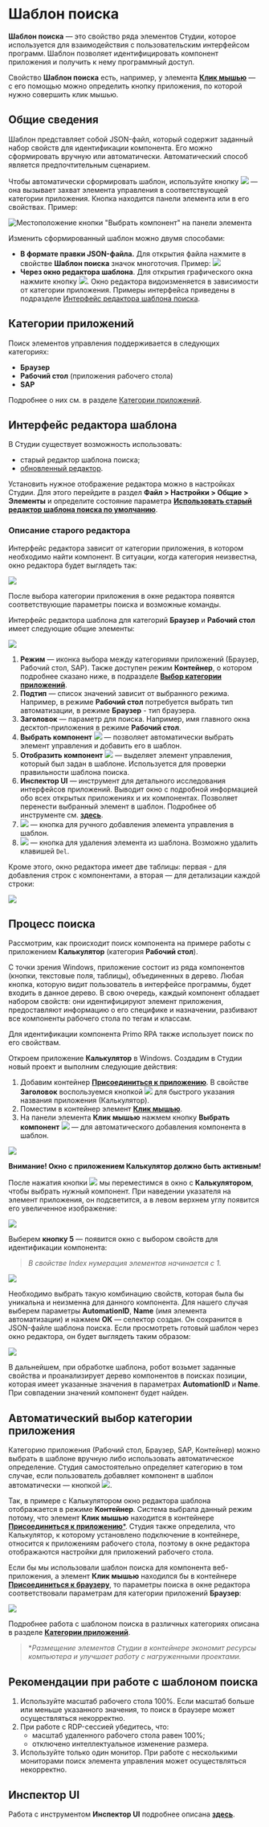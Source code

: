 # Шаблон поиска

**Шаблон поиска** — это свойство ряда элементов Студии, которое используется для взаимодействия с пользовательским интерфейсом программ. Шаблон позволяет идентифицировать компонент приложения и получить к нему программный доступ.

Свойство **Шаблон поиска** есть, например, у элемента [**Клик мышью**](https://docs.primo-rpa.ru/primo-rpa/g\_elements/osnovnye-elementy/els\_uiinteraction/el\_click) — с его помощью можно определить кнопку приложения, по которой нужно совершить клик мышью.


## Общие сведения

Шаблон представляет собой JSON-файл, который содержит заданный набор свойств для идентификации компонента. Его можно сформировать вручную или автоматически. Автоматический способ является предпочтительным сценарием. 

Чтобы автоматически сформировать шаблон, используйте кнопку ![](<../../../.gitbook/assets/image (553).png>) — она вызывает захват элемента управления в соответствующей категории приложения. Кнопка находится панели элемента или в его свойствах. Пример:

![Местоположение кнопки "Выбрать компонент" на панели элемента](<../../../.gitbook/assets/Клик мышью. Волшебная палочка.png>)

Изменить сформированный шаблон можно двумя способами:

* **В формате правки JSON-файла.** Для открытия файла нажмите в свойстве **Шаблон поиска** значок многоточия. Пример: ![](<../../../.gitbook/assets/Шаблон поиска. Многоточие (2).png>)
* **Через окно редактора шаблона**. Для открытия графического окна нажмите кнопку ![](<../../../.gitbook/assets/image (516) (1) (2) (1) (1) (1) (4).png>). Окно редактора видоизменяется в зависимости от категории приложения. Примеры интерфейса приведены в подразделе [Интерфейс редактора шаблона поиска](https://docs.primo-rpa.ru/primo-rpa/primo-rpa-studio/process/searchpatterns#interfeis-redaktora-shablona).

## Категории приложений

Поиск элементов управления поддерживается в следующих категориях:

* **Браузер**
* **Рабочий стол** (приложения рабочего стола)
* **SAP**

Подробнее о них см. в разделе [Категории приложений](https://docs.primo-rpa.ru/primo-rpa/primo-studio/process/searchpatterns/apps-categories).


## Интерфейс редактора шаблона

В Студии существует возможность использовать:
* старый редактор шаблона поиска;
* [обновленный редактор](https://docs.primo-rpa.ru/primo-rpa/primo-rpa-studio/process/searchpatterns/new-pattern-editor).

Установить нужное отображение редактора можно в настройках Студии. Для этого перейдите в раздел **Файл > Настройки > Общие > Элементы** и определите состояние параметра [**Использовать старый редактор шаблона поиска по умолчанию**](https://docs.primo-rpa.ru/primo-rpa/primo-rpa-studio/settings#elementy).

### Описание старого редактора
Интерфейс редактора зависит от категории приложения, в котором необходимо найти компонент. В ситуации, когда категория неизвестна, окно редактора будет выглядеть так:

![](<../../../.gitbook/assets/Шаблон поиска. Неизвестно.png>)

После выбора категории приложения в окне редактора появятся соответствующие параметры поиска и возможные команды.

Интерфейс редактора шаблона для категорий **Браузер** и **Рабочий стол** имеет следующие общие элементы:

![](<../../../.gitbook/assets/Шаблон поиска. Интерфейс, общее.png>)

1. **Режим** — иконка выбора между категориями приложений (Браузер, Рабочий стол, SAP). Также доступен режим **Контейнер**, о котором подробнее сказано ниже, в подразделе [**Выбор категории приложений**](https://docs.primo-rpa.ru/primo-rpa/primo-studio/process/searchpatterns#vybor-kategorii-prilozhenii).
2. **Подтип** — список значений зависит от выбранного режима. Например, в режиме **Рабочий стол** потребуется выбрать тип автоматизации, в режиме **Браузер** - тип браузера.
3. **Заголовок** — параметр для поиска. Например, имя главного окна десктоп-приложения в режиме **Рабочий стол**.
4. **Выбрать компонент** ![](<../../../.gitbook/assets/image (553).png>) — позволяет автоматически выбрать элемент управления и добавить его в шаблон.
5. **Отобразить компонент** ![](<../../../.gitbook/assets/15 (1) (1) (1) (1) (1) (1).png>) — выделяет элемент управления, который был задан в шаблоне. Используется для проверки правильности шаблона поиска.
6. **Инспектор UI** — инструмент для детального исследования интерфейсов приложений. Выводит окно с подробной информацией обо всех открытых приложениях и их компонентах. Позволяет перенести выбранный элемент в шаблон. Подробнее об инструменте см. [**здесь**](https://docs.primo-rpa.ru/primo-rpa/primo-studio/instrumenty/uiexplorer).
7. ![](<../../../.gitbook/assets/12 (2) (3) (1) (1) (2) (1) (4).png>) — кнопка для ручного добавления элемента управления в шаблон.
8. ![](<../../../.gitbook/assets/13 (1) (1) (2) (1) (1) (2) (1).png>) — кнопка для удаления элемента из шаблона. Возможно удалить клавишей `Del`.

Кроме этого, окно редактора имеет две таблицы: первая - для добавления строк с компонентами, а вторая — для детализации каждой строки:

![](<../../../.gitbook/assets/Шаблон. Таблицы.png>)

## Процесс поиска

Рассмотрим, как происходит поиск компонента на примере работы с приложением **Калькулятор** (категория **Рабочий стол**).

С точки зрения Windows, приложение состоит из ряда компонентов (кнопки, текстовые поля, таблицы), объединенных в дерево. Любая кнопка, которую видит пользователь в интерфейсе программы, будет входить в данное дерево. В свою очередь, каждый компонент обладает набором свойств: они идентифицируют элемент приложения, предоставляют информацию о его специфике и назначении, разбивают все компоненты рабочего стола по тегам и классам.

Для идентификации компонента Primo RPA также использует поиск по его свойствам.

Откроем приложение **Калькулятор** в Windows. Создадим в Студии новый проект и выполним следующие действия:

1. Добавим контейнер [**Присоединиться к приложению**](https://docs.primo-rpa.ru/primo-rpa/g\_elements/osnovnye-elementy/els\_desktop/el\_desktop\_attach). В свойстве **Заголовок** воспользуемся кнопкой ![](<../../../.gitbook/assets/image (553).png>) для быстрого указания названия приложения (Калькулятор).
2. Поместим в контейнер элемент [**Клик мышью**](https://docs.primo-rpa.ru/primo-rpa/g\_elements/osnovnye-elementy/els\_uiinteraction/el\_click).
3. На панели элемента **Клик мышью** нажмем кнопку **Выбрать компонент** ![](<../../../.gitbook/assets/image (553).png>) — для автоматического добавления компонента в шаблон.

![](<../../../.gitbook/assets/Шаблон поиска. Калькулятор.png>)

**Внимание! Окно с приложением Калькулятор должно быть активным!**

После нажатия кнопки ![](<../../../.gitbook/assets/image (553).png>) мы переместимся в окно с **Калькулятором**, чтобы выбрать нужный компонент. При наведении указателя на элемент приложения, он подсветится, а в левом верхнем углу появится его увеличенное изображение:

![](<../../../.gitbook/assets/Шаблон поиска. Выбор кнопки в Калькуляторе.png>)

Выберем **кнопку 5** — появится окно с выбором свойств для идентификации компонента:

> *В свойстве Index нумерация элементов начинается с 1.*

![](<../../../.gitbook/assets/Селекторы калькулятора.png>)

Необходимо выбрать такую комбинацию свойств, которая была бы уникальна и неизменна для данного компонента. Для нашего случая выберем параметры **AutomationID**, **Name** (имя элемента автоматизации) и нажмем **ОК** — селектор создан. Он сохранится в JSON-файле шаблона поиска. Если просмотреть готовый шаблон через окно редактора, он будет выглядеть таким образом:

![](<../../../.gitbook/assets/Шаблон поиска. Контейнер.png>)

В дальнейшем, при обработке шаблона, робот возьмет заданные свойства и проанализирует дерево компонентов в поисках позиции, которая имеет указанные значения в параметрах **AutomationID** и **Name**. При совпадении значений компонент будет найден.


## Автоматический выбор категории приложения

Категорию приложения (Рабочий стол, Браузер, SAP, Контейнер) можно выбрать в шаблоне вручную либо использовать автоматическое определение. Студия самостоятельно определяет категорию в том случае, если пользователь добавляет компонент в шаблон автоматически — кнопкой ![](<../../../.gitbook/assets/image (553).png>).

Так, в примере с Калькулятором окно редактора шаблона отображается в режиме **Контейнер**. Система выбрала данный режим потому, что элемент **Клик мышью** находится в контейнере [**Присоединиться к приложению**\*](https://docs.primo-rpa.ru/primo-rpa/g\_elements/osnovnye-elementy/els\_desktop/el\_desktop\_attach). Студия также определила, что Калькулятор, к которому установлено подключение в контейнере, относится к приложениям рабочего стола, поэтому в окне редактора отображаются настройки для приложений рабочего стола.

Если бы мы использовали шаблон поиска для компонента веб-приложения, а элемент **Клик мышью** находился бы в контейнере [**Присоединиться к браузеру**](https://docs.primo-rpa.ru/primo-rpa/g\_elements/osnovnye-elementy/els\_browser/el\_browser\_attach), то параметры поиска в окне редактора соответствовали параметрам для категории приложений **Браузер**:

![](<../../../.gitbook/assets/Контейнер. Браузер.png>)

Подробнее работа с шаблоном поиска в различных категориях описана в разделе [**Категории приложений**](https://docs.primo-rpa.ru/primo-rpa/primo-studio/process/searchpatterns/apps-categories).

> \*_Размещение элементов Студии в контейнере экономит ресурсы компьютера и улучшает работу с нагруженными проектами._

## Рекомендации при работе с шаблоном поиска

1. Используйте масштаб рабочего стола 100%. Если масштаб больше или меньше указанного значения, то поиск в браузере может осуществляться некорректно.
1. При работе с RDP-сессией убедитесь, что:
   * масштаб удаленного рабочего стола равен 100%;
   * отключено интеллектуальное изменение размера.
1. Используйте только один монитор. При работе с несколькими мониторами поиск элемента управления может осуществляться некорректно.


## Инспектор UI

Работа с инструментом **Инспектор UI** подробнее описана [**здесь**](https://docs.primo-rpa.ru/primo-rpa/primo-studio/instrumenty/uiexplorer).
